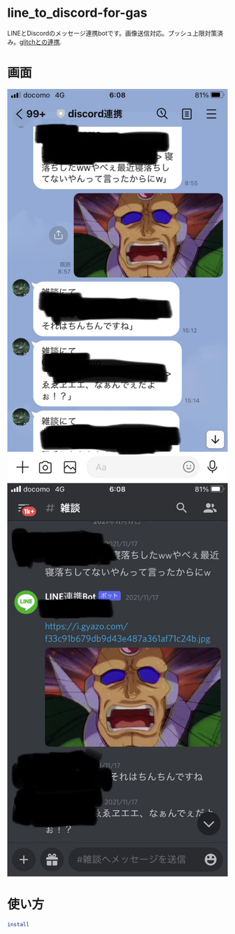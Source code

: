 # line_to_discord-for-gas
LINEとDiscordのメッセージ連携botです。画像送信対応。プッシュ上限対策済み。[glitchとの連携](https://github.com/maguro-alternative/line_to_discord).
 
# 画面
 
![line](https://raw.githubusercontent.com/maguro-alternative/mywebsite/main/pic/IMG_8389.png)
![discord](https://raw.githubusercontent.com/maguro-alternative/mywebsite/main/pic/IMG_8390.png)



# 使い方
 

 
```bash
install
```

